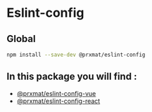 # Eslint-config

## Global

```bash
npm install --save-dev @prxmat/eslint-config
```

## In this package you will find :

- [@prxmat/eslint-config-vue](https://www.npmjs.com/package/@prxmat/eslint-config-vue)
- [@prxmat/eslint-config-react](https://www.npmjs.com/package/@prxmat/eslint-config-react)
